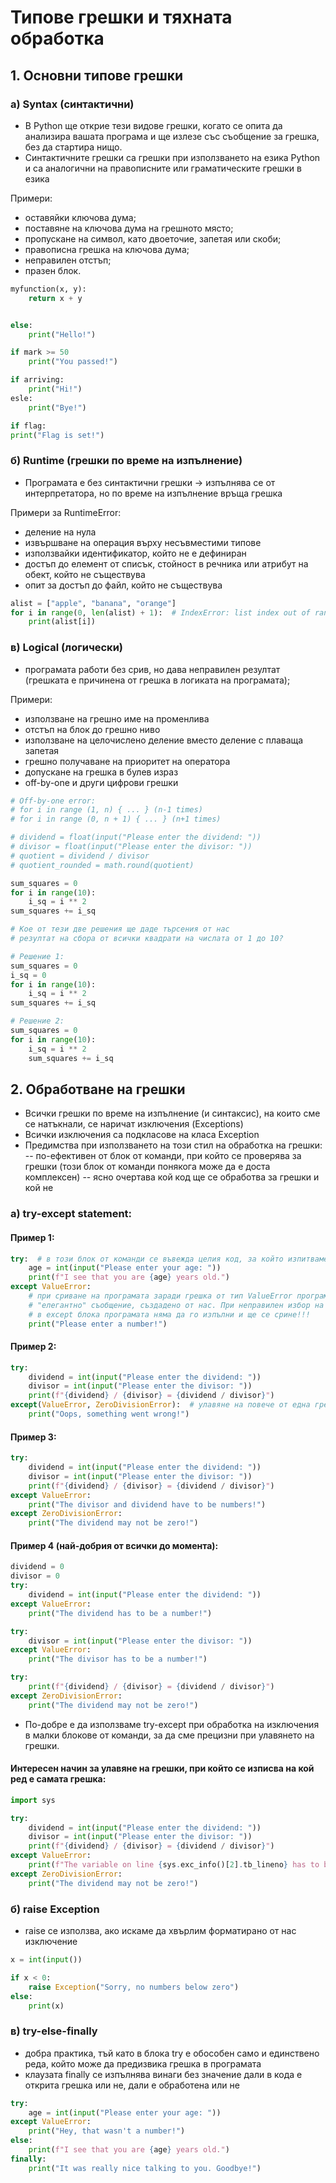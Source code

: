 # Типове грешки и тяхната обработка
## 1. Основни типове грешки 
### a) Syntax (синтактични)
* В Python ще открие тези видове грешки, когато се опита да анализира вашата програма и ще излезе със съобщение за грешка, без да стартира нищо. 
* Синтактичните грешки са грешки при използването на езика Python и са аналогични на правописните или граматическите грешки в езика

Примери:
- оставяйки ключова дума;
- поставяне на ключова дума на грешното място;
- пропускане на символ, като двоеточие, запетая или скоби;
- правописна грешка на ключова дума;
- неправилен отстъп;
- празен блок.

```py
myfunction(x, y): 
    return x + y


else:
    print("Hello!")

if mark >= 50 
    print("You passed!")

if arriving:
    print("Hi!")
esle: 
    print("Bye!")

if flag:
print("Flag is set!") 
```

### б) Runtime (грешки по време на изпълнение)
* Програмата е без синтактични грешки -> изпълнява се от интерпретатора, но по време на изпълнение връща грешка

Примери за RuntimeError:
- деление на нула
- извършване на операция върху несъвместими типове
- използвайки идентификатор, който не е дефиниран
- достъп до елемент от списък, стойност в речника или атрибут на обект, който не съществува
- опит за достъп до файл, който не съществува

```py
alist = ["apple", "banana", "orange"]
for i in range(0, len(alist) + 1):  # IndexError: list index out of range
    print(alist[i])
```
### в) Logical (логически)
* програмата работи без срив, но дава неправилен резултат (грешката е причинена от грешка в логиката на програмата);

Примери:
- използване на грешно име на променлива
- отстъп на блок до грешно ниво
- използване на целочислено деление вместо деление с плаваща запетая
- грешно получаване на приоритет на оператора
- допускане на грешка в булев израз
- off-by-one и други цифрови грешки

```py
# Off-by-one error:
# for i in range (1, n) { ... } (n-1 times)
# for i in range (0, n + 1) { ... } (n+1 times)

# dividend = float(input("Please enter the dividend: "))
# divisor = float(input("Please enter the divisor: "))
# quotient = dividend / divisor
# quotient_rounded = math.round(quotient)

sum_squares = 0
for i in range(10):
    i_sq = i ** 2
sum_squares += i_sq

# Кое от тези две решения ще даде търсения от нас
# резултат на сбора от всички квадрати на числата от 1 до 10?

# Решение 1:
sum_squares = 0
i_sq = 0
for i in range(10):
    i_sq = i ** 2
sum_squares += i_sq 

# Решение 2:
sum_squares = 0
for i in range(10):
    i_sq = i ** 2
    sum_squares += i_sq 
```
## 2. Обработване на грешки
* Всички грешки по време на изпълнение (и синтаксис), на които сме се натъкнали, се наричат изключения (Exceptions)
* Всички изключения са подкласове на класа Exception
* Предимства при използването на този стил на обработка на грешки:
-- по-ефективен от блок от команди, при който се проверява за грешки (този блок от команди понякога може да е доста комплексен)
-- ясно очертава кой код ще се обработва за грешки и кой не

### a) try-except statement:

#### Пример 1:
```py
try:  # в този блок от команди се въвежда целия код, за който изпитваме съмнение, че ще ни върне грешка
    age = int(input("Please enter your age: "))
    print(f"I see that you are {age} years old.")
except ValueError:
    # при сриване на програмата заради грешка от тип ValueError програмата връща
    # "елегантно" съобщение, създадено от нас. При неправилен избор на типа грешка
    # в except блока програмата няма да го изпълни и ще се срине!!!
    print("Please enter a number!")
```

#### Пример 2:
```py
try:
    dividend = int(input("Please enter the dividend: "))
    divisor = int(input("Please enter the divisor: "))
    print(f"{dividend} / {divisor} = {dividend / divisor}")
except(ValueError, ZeroDivisionError):  # улавяне на повече от една грешка
    print("Oops, something went wrong!")
```

#### Пример 3:
```py
try:
    dividend = int(input("Please enter the dividend: "))
    divisor = int(input("Please enter the divisor: "))
    print(f"{dividend} / {divisor} = {dividend / divisor}")
except ValueError:
    print("The divisor and dividend have to be numbers!")
except ZeroDivisionError:
    print("The dividend may not be zero!")
```

#### Пример 4 (най-добрия от всички до момента):
```py
dividend = 0
divisor = 0
try:
    dividend = int(input("Please enter the dividend: "))
except ValueError:
    print("The dividend has to be a number!")

try:
    divisor = int(input("Please enter the divisor: "))
except ValueError:
    print("The divisor has to be a number!")

try:
    print(f"{dividend} / {divisor} = {dividend / divisor}")
except ZeroDivisionError:
    print("The dividend may not be zero!")
```
* По-добре е да използваме try-except при обработка на изключения в малки блокове от команди, за да сме прецизни при улавянето на грешки.

#### Интересен начин за улавяне на грешки, при който се изписва на кой ред е самата грешка:
```py
import sys

try:
    dividend = int(input("Please enter the dividend: "))
    divisor = int(input("Please enter the divisor: "))
    print(f"{dividend} / {divisor} = {dividend / divisor}")
except ValueError:
    print(f"The variable on line {sys.exc_info()[2].tb_lineno} has to be number!")
except ZeroDivisionError:
    print("The dividend may not be zero!")
```

### б) raise Exception
* raise се използва, ако искаме да хвърлим форматирано от нас изключение
```py
x = int(input())

if x < 0:
    raise Exception("Sorry, no numbers below zero")
else:
    print(x)
```

### в) try-else-finally
* добра практика, тъй като в блока try е обособен само и единствено реда, който може да предизвика грешка в програмата
* клаузата finally се изпълнява винаги без значение дали в кода е открита грешка или не, дали е обработена или не

```py
try:
    age = int(input("Please enter your age: "))
except ValueError:
    print("Hey, that wasn't a number!")
else:
    print(f"I see that you are {age} years old.")
finally:
    print("It was really nice talking to you. Goodbye!")
```
